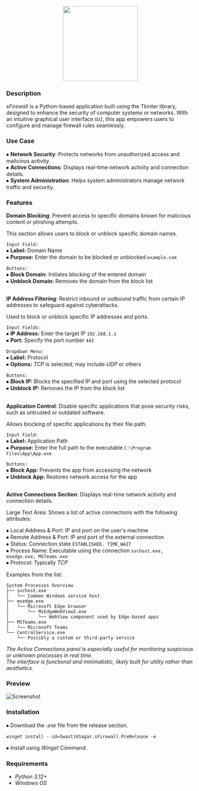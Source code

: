 <div align="middle">
<img height="200" src= "https://i.postimg.cc/3R2m4Vjq/s-Block-4.png"/>
</div>
<div align="left"> <h3>Description</h3></div>
<h><p align="left"> 

*sFirewall* is a Python-based application built using the Tkinter library, designed to enhance the security of computer systems or networks. With an intuitive graphical user interface `GUI`, this app empowers users to configure and manage firewall rules seamlessly.</p></h>
<div align="left"> <h3>Use Case</h3></div>

⦁ **Network Security**: Protects networks from unauthorized access and malicious activity.<br>
⦁ **Active Connections**: Displays real-time network activity and connection details.<br>
⦁ **System Administration**: Helps system administrators manage network traffic and security.<br>

<div align="left"> <h3>Features</h3></div>

**Domain Blocking**: Prevent access to specific domains known for malicious content or phishing attempts.<br>

This section allows users to block or unblock specific domain names.<br>

`Input Field:`<br>
⦁ **Label:** Domain Name<br>
⦁ **Purpose:** Enter the domain to be blocked or unblocked `example.com`<br>

`Buttons:`<br>
⦁ **Block Domain:** Initiates blocking of the entered domain<br>
⦁ **Unblock Domain:** Removes the domain from the block list<br>
##
**IP Address Filtering**: Restrict inbound or outbound traffic from certain IP addresses to safeguard against cyberattacks.<br>

Used to block or unblock specific IP addresses and ports.<br>

`Input Fields:`<br>
⦁ **IP Address:** Enter the target IP `192.168.1.1`<br>
⦁ **Port:** Specify the port number `443`<br>

`Dropdown Menu:`<br>
⦁ **Label:** Protocol<br>
⦁ **Options:** *TCP* is selected; may include *UDP* or others<br>

`Buttons:`<br>
⦁ **Block IP:** Blocks the specified IP and port using the selected protocol<br>
⦁ **Unblock IP:** Removes the IP from the block list<br>
##
**Application Control**: Disable specific applications that pose security risks, such as untrusted or outdated software.<br>

Allows blocking of specific applications by their file path.<br>

`Input Field:`<br>
⦁ **Label:** Application Path<br>
⦁ **Purpose:** Enter the full path to the executable `C:\Program Files\App\App.exe`<br>

`Buttons:`<br>
⦁ **Block App:** Prevents the app from accessing the network<br>
⦁ **Unblock App:** Restores network access for the app<br>
##
**Active Connections Section**: Displays real-time network activity and connection details.

Large Text Area: Shows a list of active connections with the following attributes:<br>

⦁ Local Address & Port: IP and port on the user's machine<br>
⦁ Remote Address & Port: IP and port of the external connection<br>
⦁ Status: Connection state `ESTABLISHED, TIME_WAIT`<br>
⦁ Process Name: Executable using the connection `svchost.exe, msedge.exe, MSTeams.exe`<br>
⦁ Protocol: Typically *TCP*<br>

Examples from the list:<br>

```console
System Processes Overview
├── svchost.exe
│   └── Common Windows service host
├── msedge.exe
│   └── Microsoft Edge browser
│       └── MsEdgeWebView2.exe
│           └── WebView component used by Edge-based apps
├── MSTeams.exe
│   └── Microsoft Teams
└── CentralService.exe
    └── Possibly a custom or third-party service
```


*The Active Connections panel is especially useful for monitoring suspicious or unknown processes in real time.*<br>
*The interface is functional and minimalistic, likely built for utility rather than aesthetics.*<br>
<div align="left"> <h3>Preview</h3></div>

![Screenshot](https://i.postimg.cc/SNfvMWzt/Screenshot-2025-04-24-101602.png)

<div align="left"> <h3>Installation</h3></div>

⦁ Download the *.exe* file from the release section.<br>
```
winget install --id=SwastikSagar.sFirewall.PreRelease -e
```
⦁ Install using *Winget* Command.<br>


<div align="left"> <h3>Requirements</h3></div>

- *Python 3.12+*
- *Windows OS*
